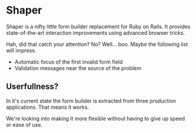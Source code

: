 # Shaper

Shaper is a nifty little form builder replacement for Ruby on Rails. It
provides state-of-the-art interaction improvements using advanced browser
tricks.

Hah, did that catch your attention? No? Well… boo. Maybe the following
list will impress.

* Automatic focus of the first invalid form field
* Validation messages near the source of the problem

## Userfullness?

In it's current state the form builder is extracted from three production
applications. That means it works.

We're looking into making it more flexible without having to give up speed
or ease of use.